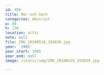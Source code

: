 ```yaml
---
id: 456
title: Mor och barn
categories: Abstrait
w: 80
h: 130
location: attic
note: null
file: IMG_20190519_193039.jpg
year: '1965'
year_start: 1965
year_end: null
image: /static/img/IMG_20190519_193039.jpg

---
```

